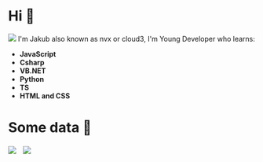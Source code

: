 <span><h1> Hi 👋</h1><img src="https://komarev.com/ghpvc/?username=falseCloud&color=yellow"></span>
I'm Jakub also known as nvx or cloud3, I'm Young Developer who learns:
- **JavaScript**
- **Csharp**
- **VB.NET**
- **Python**
- **TS**
- **HTML and CSS**

# Some data 💫

<span><img align="center" src="https://github-readme-stats.vercel.app/api?username=nvx0&count_private=true&title_color=fff&icon_color=79ff97&text_color=9f9f9f&bg_color=151515" />
<img align="center" style="position:relative; left:10px;" src="https://github-readme-stats.vercel.app/api/top-langs/?username=nvx0&layout=compact&title_color=fff&icon_color=79ff97&text_color=9f9f9f&bg_color=151515">
</span>
